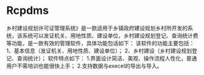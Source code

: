 # Rcpdms
 乡村建设规划许可证管理系统》是一款适用于乡镇政府建设规划乡村所开发的系统，该系统可以发证机关、用地性质、建设单位，乡村建设规划登记、查询统计费等功能，是一款有效的管理软件，具体功能包话如下： 该软件的功能主要包括： 1、基本信息（发证机关、用地性质、建设单位）； 2、乡村建设（乡村建设规划登记、查询统计）； 软件特点如下： 1.界面设计简洁、美观、操作流程人性化，普通用户不需培训也能很快上手； 2.支持数据与execel的导出与导入。 
